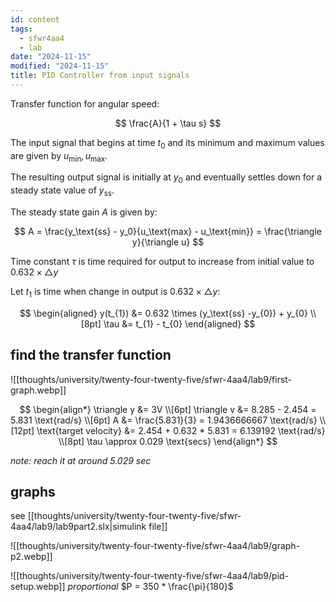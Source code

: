 ```yaml
---
id: content
tags:
  - sfwr4aa4
  - lab
date: "2024-11-15"
modified: "2024-11-15"
title: PID Controller from input signals
---
```


<!-- group 61 -->

Transfer function for angular speed:

$$
\frac{A}{1 + \tau s}
$$

The input signal that begins at time $t_{0}$ and its minimum and maximum values are given by $u_\text{min}, u_\text{max}$.

The resulting output signal is initially at $y_{0}$ and eventually settles down for a steady state value of $y_\text{ss}$.

The steady state gain $A$ is given by:

$$
A = \frac{y_\text{ss} - y_0}{u_\text{max} - u_\text{min}} = \frac{\triangle y}{\triangle u}
$$

Time constant $\tau$ is time required for output to increase from initial value to $0.632 \times \triangle y$

Let $t_1$ is time when change in output is $0.632 \times \triangle y$:

$$
\begin{aligned}
y(t_{1}) &= 0.632 \times (y_\text{ss} -y_{0}) + y_{0} \\[8pt]
\tau &= t_{1} - t_{0}
\end{aligned}
$$

## find the transfer function

![[thoughts/university/twenty-four-twenty-five/sfwr-4aa4/lab9/first-graph.webp]]

$$
\begin{align*}
\triangle y &= 3V \\[6pt]
\triangle v &= 8.285 - 2.454 = 5.831 \text{rad/s} \\[6pt]
A &= \frac{5.831}{3} = 1.9436666667 \text{rad/s} \\[12pt]
\text{target velocity} &= 2.454 + 0.632 * 5.831 = 6.139192 \text{rad/s} \\[8pt]
\tau \approx 0.029 \text{secs}
\end{align*}
$$

_note: reach it at around 5.029 sec_

## graphs

see [[thoughts/university/twenty-four-twenty-five/sfwr-4aa4/lab9/lab9part2.slx|simulink file]]

![[thoughts/university/twenty-four-twenty-five/sfwr-4aa4/lab9/graph-p2.webp]]

![[thoughts/university/twenty-four-twenty-five/sfwr-4aa4/lab9/pid-setup.webp]]
_proportional_ $P = 350 * \frac{\pi}{180}$
